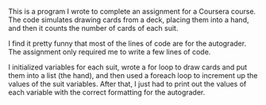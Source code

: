 This is a program I wrote to complete an assignment for a Coursera course.  The code simulates drawing cards from a deck,
placing them into a hand, and then it counts the number of cards of each suit.  

I find it pretty funny that most of the lines of code are for the autograder.  The assignment only required me to write a few lines of code. 

I initialized variables for each suit, wrote a for loop to draw cards and put them into a list (the hand), and then used a foreach loop to 
increment up the values of the suit variables.  After that, I just had to print out the values of each variable with the correct formatting for
the autograder.  
